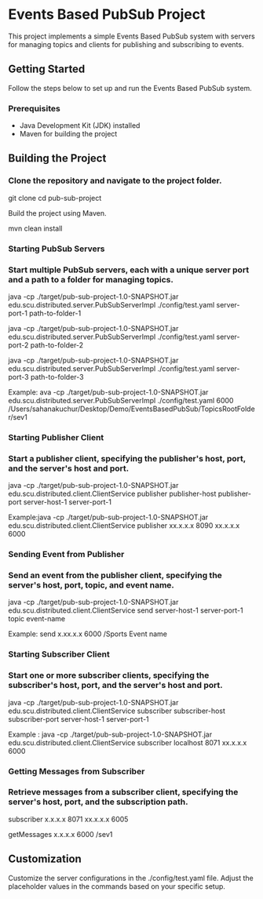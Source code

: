 # Events Based PubSub Project

This project implements a simple Events Based PubSub system with servers for managing topics and clients for publishing and subscribing to events.

## Getting Started

Follow the steps below to set up and run the Events Based PubSub system.

### Prerequisites

- Java Development Kit (JDK) installed
- Maven for building the project

## Building the Project

### Clone the repository and navigate to the project folder.

git clone <repository-url>
cd pub-sub-project

Build the project using Maven.

mvn clean install
### Starting PubSub Servers
### Start multiple PubSub servers, each with a unique server port and a path to a folder for managing topics.

java -cp ./target/pub-sub-project-1.0-SNAPSHOT.jar edu.scu.distributed.server.PubSubServerImpl ./config/test.yaml server-port-1 path-to-folder-1

java -cp ./target/pub-sub-project-1.0-SNAPSHOT.jar edu.scu.distributed.server.PubSubServerImpl ./config/test.yaml server-port-2 path-to-folder-2

java -cp ./target/pub-sub-project-1.0-SNAPSHOT.jar edu.scu.distributed.server.PubSubServerImpl ./config/test.yaml server-port-3 path-to-folder-3

Example: ava -cp ./target/pub-sub-project-1.0-SNAPSHOT.jar edu.scu.distributed.server.PubSubServerImpl ./config/test.yaml 6000 /Users/sahanakuchur/Desktop/Demo/EventsBasedPubSub/TopicsRootFolder/sev1

### Starting Publisher Client
### Start a publisher client, specifying the publisher's host, port, and the server's host and port.

java -cp ./target/pub-sub-project-1.0-SNAPSHOT.jar edu.scu.distributed.client.ClientService publisher publisher-host publisher-port server-host-1 server-port-1

Example:java -cp  ./target/pub-sub-project-1.0-SNAPSHOT.jar edu.scu.distributed.client.ClientService publisher xx.x.x.x 8090 xx.x.x.x 6000

### Sending Event from Publisher
### Send an event from the publisher client, specifying the server's host, port, topic, and event name.

java -cp ./target/pub-sub-project-1.0-SNAPSHOT.jar edu.scu.distributed.client.ClientService send server-host-1 server-port-1 topic event-name

Example: send x.xx.x.x 6000 /Sports Event name

### Starting Subscriber Client
### Start one or more subscriber clients, specifying the subscriber's host, port, and the server's host and port.

java -cp ./target/pub-sub-project-1.0-SNAPSHOT.jar edu.scu.distributed.client.ClientService subscriber subscriber-host subscriber-port server-host-1 server-port-1

Example : java -cp  ./target/pub-sub-project-1.0-SNAPSHOT.jar  edu.scu.distributed.client.ClientService subscriber localhost 8071 xx.x.x.x 6000
### Getting Messages from Subscriber
### Retrieve messages from a subscriber client, specifying the server's host, port, and the subscription path.
subscriber x.x.x.x 8071 xx.x.x.x 6005

getMessages x.x.x.x 6000 /sev1

## Customization
Customize the server configurations in the ./config/test.yaml file.
Adjust the placeholder values in the commands based on your specific setup.
